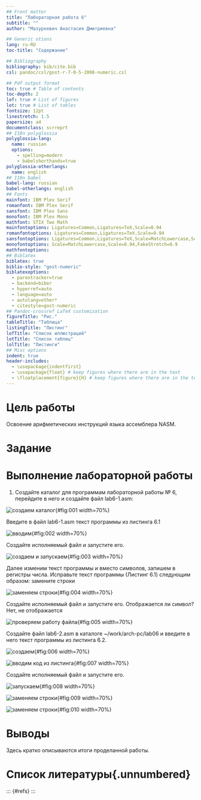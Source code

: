 ```yaml
---
## Front matter
title: "Лабораторная работа 6"
subtitle: ""
author: "Мазуркевич Анастасия Дмитриевна"

## Generic otions
lang: ru-RU
toc-title: "Содержание"

## Bibliography
bibliography: bib/cite.bib
csl: pandoc/csl/gost-r-7-0-5-2008-numeric.csl

## Pdf output format
toc: true # Table of contents
toc-depth: 2
lof: true # List of figures
lot: true # List of tables
fontsize: 12pt
linestretch: 1.5
papersize: a4
documentclass: scrreprt
## I18n polyglossia
polyglossia-lang:
  name: russian
  options:
	- spelling=modern
	- babelshorthands=true
polyglossia-otherlangs:
  name: english
## I18n babel
babel-lang: russian
babel-otherlangs: english
## Fonts
mainfont: IBM Plex Serif
romanfont: IBM Plex Serif
sansfont: IBM Plex Sans
monofont: IBM Plex Mono
mathfont: STIX Two Math
mainfontoptions: Ligatures=Common,Ligatures=TeX,Scale=0.94
romanfontoptions: Ligatures=Common,Ligatures=TeX,Scale=0.94
sansfontoptions: Ligatures=Common,Ligatures=TeX,Scale=MatchLowercase,Scale=0.94
monofontoptions: Scale=MatchLowercase,Scale=0.94,FakeStretch=0.9
mathfontoptions:
## Biblatex
biblatex: true
biblio-style: "gost-numeric"
biblatexoptions:
  - parentracker=true
  - backend=biber
  - hyperref=auto
  - language=auto
  - autolang=other*
  - citestyle=gost-numeric
## Pandoc-crossref LaTeX customization
figureTitle: "Рис."
tableTitle: "Таблица"
listingTitle: "Листинг"
lofTitle: "Список иллюстраций"
lotTitle: "Список таблиц"
lolTitle: "Листинги"
## Misc options
indent: true
header-includes:
  - \usepackage{indentfirst}
  - \usepackage{float} # keep figures where there are in the text
  - \floatplacement{figure}{H} # keep figures where there are in the text
---
```


# Цель работы

Освоение арифметических инструкций языка ассемблера NASM.

# Задание


# Выполнение лабораторной работы

1. Создайте каталог для программам лабораторной работы № 6, перейдите в него и
создайте файл lab6-1.asm:

![создаем каталог](image/6.1.jpg){#fig:001 width=70%}

Введите в файл lab6-1.asm текст программы из листинга 6.1

![вводим](image/6.2.jpg){#fig:002 width=70%}

Создайте исполняемый файл и запустите его.

![создаем и запускаем](image/6.3.jpg){#fig:003 width=70%}

Далее изменим текст программы и вместо символов, запишем в регистры числа. Исправьте текст программы (Листинг 6.1) следующим образом: замените строки

![заменяем строки](image/6.4.jpg){#fig:004 width=70%}

Создайте исполняемый файл и запустите его. Отображается ли символ? Нет, не отображается

![проверяем работу файла](image/6.5.jpg){#fig:005 width=70%}

Создайте файл lab6-2.asm в каталоге ~/work/arch-pc/lab06 и введите в него текст программы из листинга 6.2.

![создаем](image/6.6.jpg){#fig:006 width=70%}

![вводим код из листинга](image/6.7.jpg){#fig:007 width=70%}

Создайте исполняемый файл и запустите его.

![запускаем](image/6.8.jpg){#fig:008 width=70%}

![заменяем строки](image/6.9.jpg){#fig:009 width=70%}

![заменяем строки](image/6.10.jpg){#fig:010 width=70%}




# Выводы

Здесь кратко описываются итоги проделанной работы.

# Список литературы{.unnumbered}

::: {#refs}
:::
